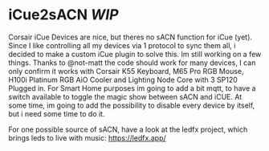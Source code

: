 # iCue2sACN *WIP*

Corsair iCue Devices are nice, but theres no sACN function for iCue (yet). Since I like controlling all my devices via 1 protocol to sync them all, i decided to make a
custom iCue plugin to solve this. 
Im still working on a few things. Thanks to @not-matt the code should work for many devices, I can only confirm it works with Corsair K55 Keyboard, M65 Pro RGB Mouse, H100i Platinum RGB AiO Cooler and Lighting Node Core with 3 SP120 Plugged in.
For Smart Home purposes im going to add a bit mqtt, to have a switch available to toggle the magic show between sACN and iCUE. At some time, im going to add the possibility to disable every device by itself, but i need some time to do it. 

For one possible source of sACN, have a look at the ledfx project, which brings leds to live with music: https://ledfx.app/

